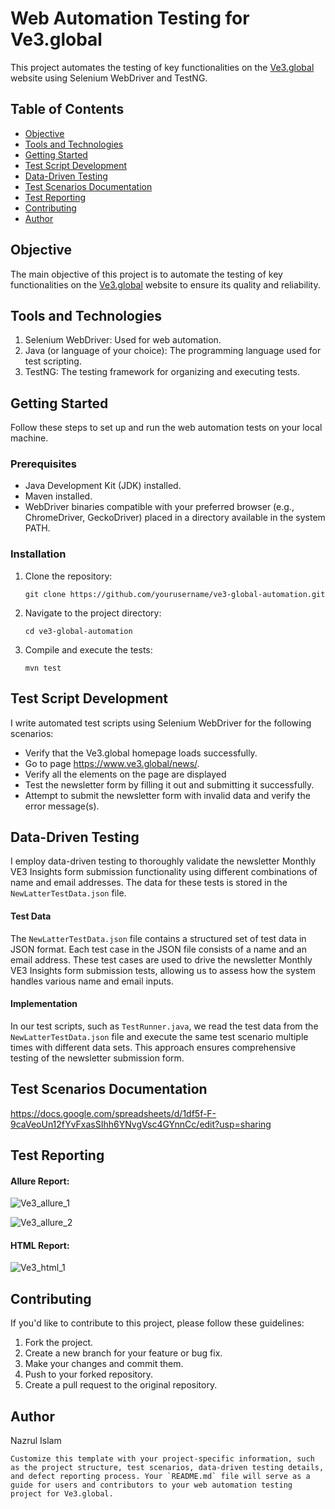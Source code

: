 # Web Automation Testing for Ve3.global

This project automates the testing of key functionalities on the [Ve3.global](https://www.ve3.global/) website using Selenium WebDriver and TestNG.

## Table of Contents
- [Objective](#objective)
- [Tools and Technologies](#tools-and-technologies)
- [Getting Started](#getting-started)
- [Test Script Development](#test-script-development)
- [Data-Driven Testing](#data-driven-testing)
- [Test Scenarios Documentation](#test-scenarios-documentation)
- [Test Reporting](#test-reporting)
- [Contributing](#contributing)
- [Author](#author)

## Objective

The main objective of this project is to automate the testing of key functionalities on the [Ve3.global](https://www.ve3.global/) website to ensure its quality and reliability.

## Tools and Technologies

1. Selenium WebDriver: Used for web automation.
2. Java (or language of your choice): The programming language used for test scripting.
3. TestNG: The testing framework for organizing and executing tests.

## Getting Started

Follow these steps to set up and run the web automation tests on your local machine.

### Prerequisites

- Java Development Kit (JDK) installed.
- Maven installed.
- WebDriver binaries compatible with your preferred browser (e.g., ChromeDriver, GeckoDriver) placed in a directory available in the system PATH.

### Installation

1. Clone the repository:

   ```
   git clone https://github.com/yourusername/ve3-global-automation.git
   ```

2. Navigate to the project directory:

   ```
   cd ve3-global-automation
   ```
3. Compile and execute the tests:
   ```
   mvn test
   ```

## Test Script Development

I write automated test scripts using Selenium WebDriver for the following scenarios:
 - Verify that the Ve3.global homepage loads successfully.
 - Go to page https://www.ve3.global/news/.
 - Verify all the elements on the page are displayed
 - Test the newsletter form by filling it out and submitting it successfully.
 - Attempt to submit the newsletter form with invalid data and verify the error message(s).


## Data-Driven Testing

I employ data-driven testing to thoroughly validate the newsletter Monthly VE3 Insights form submission functionality using different combinations of name and email addresses. The data for these tests is stored in the `NewLatterTestData.json` file.

#### Test Data

The `NewLatterTestData.json` file contains a structured set of test data in JSON format. Each test case in the JSON file consists of a name and an email address. These test cases are used to drive the newsletter Monthly VE3 Insights form submission tests, allowing us to assess how the system handles various name and email inputs.

#### Implementation

In our test scripts, such as `TestRunner.java`, we read the test data from the `NewLatterTestData.json` file and execute the same test scenario multiple times with different data sets. This approach ensures comprehensive testing of the newsletter submission form.

## Test Scenarios Documentation
https://docs.google.com/spreadsheets/d/1df5f-F-9caVeoUn12fYvFxasSIhh6YNvgVsc4GYnnCc/edit?usp=sharing

## Test Reporting

#### Allure Report:
![Ve3_allure_1](https://github.com/nakais/Web-Automation-Testing-for-Ve3.global-Selenium-TestNG/assets/52671754/e7419361-60a0-4374-902c-d63fc1abfe7c)

![Ve3_allure_2](https://github.com/nakais/Web-Automation-Testing-for-Ve3.global-Selenium-TestNG/assets/52671754/2736bd3b-839c-4c69-89f3-50f13439a7a9)

#### HTML Report:
![Ve3_html_1](https://github.com/nakais/Web-Automation-Testing-for-Ve3.global-Selenium-TestNG/assets/52671754/4e66870d-511d-410c-830b-c66f84e07618)

## Contributing
If you'd like to contribute to this project, please follow these guidelines:

1. Fork the project.
2. Create a new branch for your feature or bug fix.
3. Make your changes and commit them.
4. Push to your forked repository.
5. Create a pull request to the original repository.

## Author
Nazrul Islam
```
Customize this template with your project-specific information, such as the project structure, test scenarios, data-driven testing details, and defect reporting process. Your `README.md` file will serve as a guide for users and contributors to your web automation testing project for Ve3.global.
```





